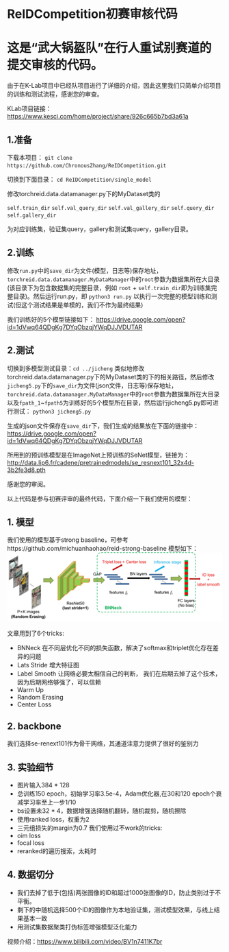 # ReIDCompetition初赛审核代码

# 这是“武大锅盔队”在行人重试别赛道的提交审核的代码。

由于在K-Lab项目中已经队项目进行了详细的介绍，因此这里我们只简单介绍项目的训练和测试流程，感谢您的审查。

KLab项目链接：https://www.kesci.com/home/project/share/926c665b7bd3a61a

## 1.准备

下载本项目：
`git clone https://github.com/ChronousZhang/ReIDCompetition.git`

切换到下面目录：
`cd ReIDCompetition/single_model`

修改torchreid.data.datamanager.py下的MyDataset类的

`self.train_dir`
`self.val_query_dir`
`self.val_gallery_dir`
`self.query_dir`
`self.gallery_dir`

为对应训练集，验证集query，gallery和测试集query，gallery目录。

## 2.训练
修改`run.py`中的`save_dir`为文件(模型，日志等)保存地址，`torchreid.data.datamanager.MyDataManager`中的`root`参数为数据集所在大目录(该目录下为包含数据集的完整目录，例如 `root` + `self.train_dir`即为训练集完整目录)。然后运行run.py，即
`python3 run.py`
以执行一次完整的模型训练和测试(但这个测试结果是单模的，我们不作为最终结果)

我们训练好的5个模型链接如下：
https://drive.google.com/open?id=1dVwq64QDgKg7DYqObzqjYWqDJJVDUTAR

## 2.测试
切换到多模型测试目录：`cd ../jicheng`
类似地修改torchreid.data.datamanager.py下的MyDataset类的下的相关路径，然后修改`jicheng5.py`下的`save_dir`为文件(json文件，日志等)保存地址，`torchreid.data.datamanager.MyDataManager`中的`root`参数为数据集所在大目录以及`fpath_1`~`fpath5`为训练好的5个模型所在目录，然后运行jicheng5.py即可进行测试：
`python3 jicheng5.py`

生成的json文件保存在`save_dir`下，我们生成的结果放在下面的链接中：
https://drive.google.com/open?id=1dVwq64QDgKg7DYqObzqjYWqDJJVDUTAR

所用到的预训练模型是在ImageNet上预训练的SeNet模型，链接为：
http://data.lip6.fr/cadene/pretrainedmodels/se_resnext101_32x4d-3b2fe3d8.pth

感谢您的审阅。


以上代码是参与初赛评审的最终代码，下面介绍一下我们使用的模型：
## 1. 模型
我们使用的模型基于strong baseline，可参考https://github.com/michuanhaohao/reid-strong-baseline
模型如下：
![ ](https://github.com/ChronousZhang/ReIDCompetition/blob/master/pipeline.jpg)

文章用到了6个tricks:
* BNNeck  在不同层优化不同的损失函数，解决了softmax和triplet优化存在差异的问题
* Lats Stride  增大特征图
* Label Smooth 让网络必要太相信自己的判断， 我们在后期去掉了这个技术，因为后期网络够强了，可以信赖
* Warm Up
* Random Erasing
* Center Loss

## 2. backbone
我们选择se-renext101作为骨干网络，其通道注意力提供了很好的鉴别力

## 3. 实验细节
* 图片输入384 * 128
* 总训练150 epoch，初始学习率3.5e-4，Adam优化器,在30和120 epoch个衰减学习率至上一步1/10
* bs设置未32 * 4，数据增强选择随机翻转，随机裁剪，随机擦除
* 使用ranked loss，权重为2
* 三元组损失的margin为0.7
我们使用过不work的tricks:
* oim loss
* focal loss
* reranked的遍历搜索，太耗时

## 4. 数据切分
* 我们去掉了低于(包括)两张图像的ID和超过1000张图像的ID，防止类别过于不平衡。
* 剩下的中随机选择500个ID的图像作为本地验证集，测试模型效果，与线上结果基本一致
* 用测试集数据聚类打伪标签增强模型泛化能力



视频介绍：https://www.bilibili.com/video/BV1n7411K7br

